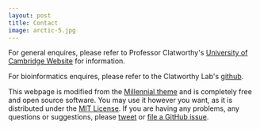 ```yaml
---
layout: post
title: Contact
image: arctic-5.jpg
---
```



For general enquires, please refer to Professor Clatworthy's [University of Cambridge Website](http://www.med.cam.ac.uk/clatworthy/) for information.

For bioinformatics enquires, please refer to the Clatworthy Lab's [github](https://github.com/clatworthylab).

This webpage is modified from the [Millennial theme](https://clatworthylab.github.io/pages/wilcome-to-millennial.html) and is completely free and open source software. You may use it however you want, as it is distributed under the [MIT License](http://choosealicense.com/licenses/mit/). If you are having any problems, any questions or suggestions, please [tweet](https://twitter.com/intent/tweet?text=My%question%about%Millennial%is:%&amp;via=paululele) or [file a GitHub issue](https://github.com/lenpaul/Millennial/issues/new).


